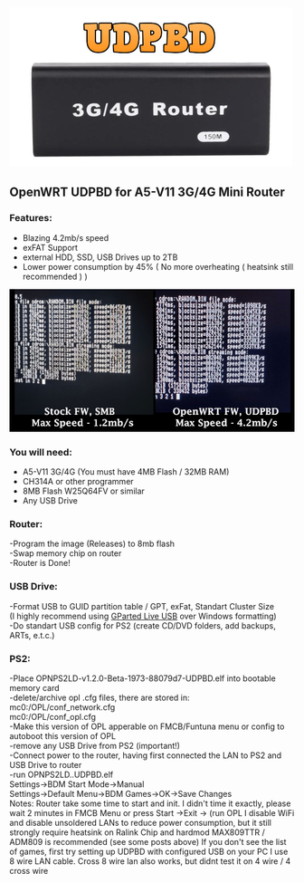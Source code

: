 ![img_photo]
<h2 align="left">OpenWRT UDPBD for A5-V11 3G/4G Mini Router</h2>

<h3 align="left">Features:</h3>  

- Blazing 4.2mb/s speed   
- exFAT Support  
- external HDD, SSD, USB Drives up to 2TB  
- Lower power consumption by 45% ( No more overheating ( heatsink still recommended ) )


![img_compare]
<h3 align="left">You will need:</h3>

- A5-V11 3G/4G (You must have 4MB Flash / 32MB RAM)  
- CH314A or other programmer  
- 8MB Flash W25Q64FV or similar  
- Any USB Drive

<h3 align="left">Router:</h3>

-Program the image (Releases) to 8mb flash  
-Swap memory chip on router  
-Router is Done!  

<h3 align="left">USB Drive:</h3>

-Format USB to GUID partition table / GPT, exFat, Standart Cluster Size  
(I highly recommend using [GParted Live USB](https://gparted.org/liveusb.php) over Windows formatting)  
-Do standart USB config for PS2 (create CD/DVD folders, add backups, ARTs, e.t.c.)

<h3 align="left">PS2:</h3>

-Place OPNPS2LD-v1.2.0-Beta-1973-88079d7-UDPBD.elf into bootable memory card  
-delete/archive opl .cfg files, there are stored in:  
mc0:/OPL/conf_network.cfg  
mc0:/OPL/conf_opl.cfg  
-Make this version of OPL apperable on FMCB/Funtuna menu or config to autoboot this version of OPL  
-remove any USB Drive from PS2 (important!)  
-Connect power to the router, having first connected the LAN to PS2 and USB Drive to router  
-run OPNPS2LD..UDPBD.elf  
Settings->BDM Start Mode->Manual  
Settings->Default Menu->BDM Games->OK->Save Changes  
Notes:
Router take some time to start and init. I didn't time it exactly, please wait 2 minutes in FMCB Menu or press Start ->Exit -> (run OPL
I disable WiFi and disable unsoldered LANs to reduce power consumption, but it still strongly require heatsink on Ralink Chip and hardmod MAX809TTR / ADM809 is recommended (see some posts above)
If you don't see the list of games, first try setting up UDPBD with configured USB on your PC
I use 8 wire LAN cable. Cross 8 wire lan also works, but didnt test it on 4 wire / 4 cross wire


[img_photo]: https://github.com/GorGylka/UDPBD-A5-V11/blob/main/logo.jpg
[img_compare]: https://github.com/GorGylka/UDPBD-A5-V11/blob/main/compare.jpg
